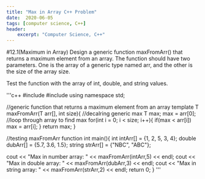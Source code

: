 ```yaml
--- 
title: "Max in Array C++ Problem"
date:  2020-06-05
tags: [computer science, C++]
header: 
    excerpt: "Computer Science, C++"
---
```

#12.1(Maximum in Array)
Design a generic function maxFromArr() that returns a maximum element from an array. The function should have two parameters. One is the array of a generic type named arr, and the other is the size of the array size.

Test the function with the array of int, double, and string values.

'''c++
    #include <string>
#include <iostream>
using namespace std; 
 
//generic function that returns a maximum element from an array 
template<typename T>
T maxFromArr(T arr[], int size){
   //decalring generic max 
   T max;
   max = arr[0];
   //loop through array to find max
   for(int i = 0; i < size; i++){
      if(max < arr[i])
         max = arr[i];
   }
   return max;
}
 
//testing maxFromArr function 
int main(){
   int intArr[] = {1, 2, 5, 3, 4};
   double dubArr[] = {5.7, 3.6, 1.5};
   string strArr[] = {"NBC", "ABC"};
 
   cout << "Max in number array: " << maxFromArr(intArr,5) << endl;
   cout << "Max in double array: " << maxFromArr(dubArr,3) << endl;
   cout << "Max in string array: " << maxFromArr(strArr,2) << endl;
   return 0; 
}
'''